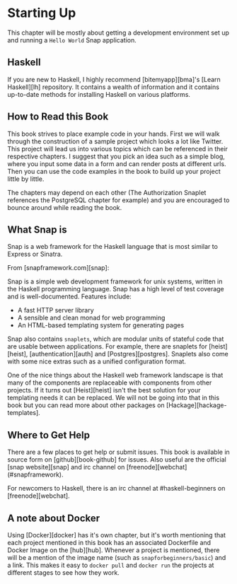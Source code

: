 
# Starting Up

This chapter will be mostly about getting a development environment
set up and running a `Hello World` Snap application.

## Haskell

If you are new to Haskell, I highly recommend [bitemyapp][bma]'s
[Learn Haskell][lh] repository. It contains a wealth of information
and it contains up-to-date methods for installing Haskell on various
platforms.

## How to Read this Book

This book strives to place example code in your hands. First we will
walk through the construction of a sample project which looks a lot
like Twitter.  This project will lead us into various topics which can
be referenced in their respective chapters. I suggest that you pick an
idea such as a simple blog, where you input some data in a form and
can render posts at different urls. Then you can use the code examples
in the book to build up your project little by little.

The chapters may depend on each other (The Authorization Snaplet
references the PostgreSQL chapter for example) and you are encouraged
to bounce around while reading the book.

## What Snap is

Snap is a web framework for the Haskell language that is most similar
to Express or Sinatra.

From [snapframework.com][snap]:

Snap is a simple web development framework for unix systems, written
in the Haskell programming language. Snap has a high level of test
coverage and is well-documented. Features include:

* A fast HTTP server library
* A sensible and clean monad for web programming
* An HTML-based templating system for generating pages

Snap also contains `snaplets`, which are modular units of stateful
code that are usable between applications. For example, there are
snaplets for [heist][heist], [authentication][auth] and
[Postgres][postgres]. Snaplets also come with some nice extras such as
a unified configuration format.

One of the nice things about the Haskell web framework landscape is
that many of the components are replaceable with components from other
projects. If it turns out [Heist][heist] isn't the best solution for
your templating needs it can be replaced. We will not be going into
that in this book but you can read more about other packages on
[Hackage][hackage-templates].

## Where to Get Help

There are a few places to get help or submit issues. This book is
available in source form on [github][book-github] for issues. Also
useful are the official [snap website][snap] and irc channel on
[freenode][webchat] (#snapframework).

For newcomers to Haskell, there is an irc channel at
#haskell-beginners on [freenode][webchat].

## A note about Docker

Using [Docker][docker] has it's own chapter, but it's worth mentioning
that each project mentioned in this book has an associated Dockerfile
and Docker Image on the [hub][hub]. Whenever a project is mentioned,
there will be a mention of the image name (such as
`snapforbeginners/basic`) and a link. This makes it easy to `docker
pull` and `docker run` the projects at different stages to see how
they work.

